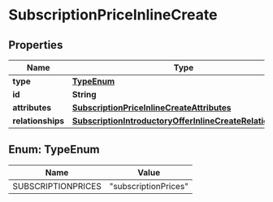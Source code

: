 

# SubscriptionPriceInlineCreate


## Properties

| Name | Type | Description | Notes |
|------------ | ------------- | ------------- | -------------|
|**type** | [**TypeEnum**](#TypeEnum) |  |  |
|**id** | **String** |  |  [optional] |
|**attributes** | [**SubscriptionPriceInlineCreateAttributes**](SubscriptionPriceInlineCreateAttributes.md) |  |  [optional] |
|**relationships** | [**SubscriptionIntroductoryOfferInlineCreateRelationships**](SubscriptionIntroductoryOfferInlineCreateRelationships.md) |  |  [optional] |



## Enum: TypeEnum

| Name | Value |
|---- | -----|
| SUBSCRIPTIONPRICES | &quot;subscriptionPrices&quot; |



